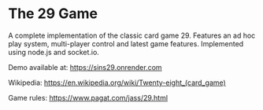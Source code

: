 # The 29 Game
A complete implementation of the classic card game 29. Features an ad hoc play system, multi-player control and latest game features. Implemented using node.js and socket.io.

Demo available at:
https://sins29.onrender.com

Wikipedia:
https://en.wikipedia.org/wiki/Twenty-eight_(card_game)

Game rules:
https://www.pagat.com/jass/29.html